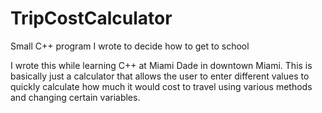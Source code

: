 # TripCostCalculator
Small C++ program I wrote to decide how to get to school

I wrote this while learning C++ at Miami Dade in downtown Miami.
This is basically just a calculator that allows the user to enter different values to quickly 
calculate how much it would cost to travel using various methods and changing certain variables.
